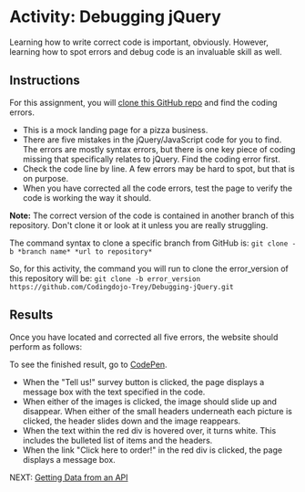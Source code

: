 # Activity: Debugging jQuery

Learning how to write correct code is important, obviously. However, learning how to spot errors and debug code is an invaluable skill as well. 

## Instructions
For this assignment, you will [clone this GitHub repo](https://github.com/Codingdojo-Trey/Debugging-jQuery/tree/error_version) and find the coding errors.

* This is a mock landing page for a pizza business. 
* There are five mistakes in the jQuery/JavaScript code for you to find. The errors are mostly syntax errors, but there is one key piece of coding missing that specifically relates to jQuery. Find the coding error first. 
* Check the code line by line. A few errors may be hard to spot, but that is on purpose.
* When you have corrected all the code errors, test the page to verify the code is working the way it should.

**Note:** The correct version of the code is contained in another branch of this repository. Don't clone it or look at it unless you are really struggling. 

The command syntax to clone a specific branch from GitHub is:
`git clone -b *branch name* *url to repository*`

So, for this activity, the command you will run to clone the error_version of this repository will be:
`git clone -b error_version https://github.com/Codingdojo-Trey/Debugging-jQuery.git`

## Results
Once you have located and corrected all five errors, the website should perform as follows:

To see the finished result, go to [CodePen](https://codepen.io/dannyooooo/pen/jOEpaxR).

* When the "Tell us!" survey button is clicked, the page displays a message box with the text specified in the code.
* When either of the images is clicked, the image should slide up and disappear. When either of the small headers underneath each picture is clicked, the header slides down and the image reappears.
* When the text within the red div is hovered over, it turns white. This includes the bulleted list of items and the headers.
* When the link "Click here to order!" in the red div is clicked, the page displays a message box.

NEXT: [Getting Data from an API](./json_html.md)
